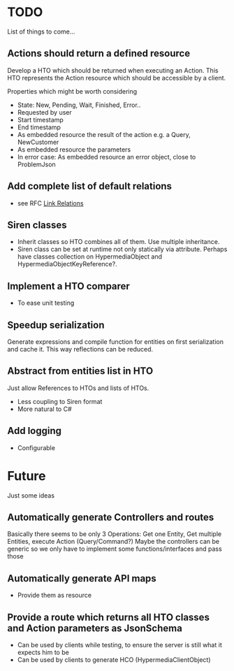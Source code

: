 # TODO
List of things to come...

## Actions should return a defined resource
Develop a HTO which should be returned when executing an Action. This HTO represents the Action resource which should be accessible by a client.

Properties which might be worth considering
- State: New, Pending, Wait, Finished, Error..
- Requested by user
- Start timestamp
- End timestamp
- As embedded resource the result of the action e.g. a Query, NewCustomer
- As embedded resource the parameters
- In error case: As embedded resource an error object, close to ProblemJson

## Add complete list of default relations
- see RFC [Link Relations](https://www.iana.org/assignments/link-relations/link-relations.xhtml)

## Siren classes
- Inherit classes so HTO combines all of them. Use multiple inheritance.
- Siren class can be set at runtime not only statically via attribute. Perhaps have classes collection on HypermediaObject and HypermediaObjectKeyReference?.

## Implement a HTO comparer
- To ease unit testing

## Speedup serialization
Generate expressions and compile function for entities on first serialization and cache it. This way reflections can be reduced.

## Abstract from entities list in HTO
Just allow References to HTOs and lists of HTOs.

- Less coupling to Siren format
- More natural to C#

## Add logging
- Configurable

# Future
Just some ideas

## Automatically generate Controllers and routes
Basically there seems to be only 3 Operations: Get one Entity, Get multiple Entities, execute Action (Query/Command?)
Maybe the controllers can be generic so we only have to implement some functions/interfaces and pass those

## Automatically generate API maps
- Provide them as resource

## Provide a route which returns all HTO classes and Action parameters as JsonSchema
- Can be used by clients while testing, to ensure the server is still what it expects him to be
- Can be used by clients to generate HCO (HypermediaClientObject)
